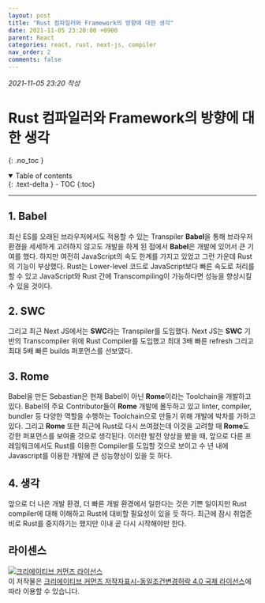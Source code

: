 ```yaml
---
layout: post
title: "Rust 컴파일러와 Framework의 방향에 대한 생각"
date: 2021-11-05 23:20:00 +0900
parent: React
categories: react, rust, next-js, compiler
nav_order: 2
comments: false
---
```


*2021-11-05 23:20 작성*

# Rust 컴파일러와 Framework의 방향에 대한 생각
{: .no_toc }

<details open markdown="block">
  <summary>
    Table of contents
  </summary>
  {: .text-delta }
- TOC
{:toc}
</details>

---

## 1. Babel

최신 ES를 오래된 브라우저에서도 적용할 수 있는 Transpiler **Babel**을 통해 브라우저 환경을 세세하게 고려하지 않고도 개발을 하게 된 점에서 **Babel**은 개발에 있어서 큰 기여를 했다. 하지만 여전히 JavaScript의 속도 한계를 가지고 있었고 그런 가운데 Rust의 기능이 부상했다. Rust는 Lower-level 코드로 JavaScript보다 빠른 속도로 처리를 할 수 있고 JavaScript와 Rust 간에 Transcompiling이 가능하다면 성능을 향상시킬 수 있을 것이다. 

## 2. SWC 

그리고 최근 Next JS에서는 **SWC**라는 Transpiler를 도입했다. Next JS는 **SWC** 기반의 Transcompiler 위에 Rust Compiler를 도입했고 최대 3배 빠른 refresh 그리고 최대 5배 빠른 builds 퍼포먼스를 선보였다.

## 3. Rome

Babel을 만든 Sebastian은 현재 Babel이 아닌 **Rome**이라는 Toolchain을 개발하고 있다. Babel의 주요 Contributor들이 **Rome** 개발에 몰두하고 있고 linter, compiler, bundler 등 다양한 역할을 수행하는 Toolchain으로 만들기 위해 개발에 박차를 가하고 있다. 그리고 **Rome** 또한 최근에 Rust로 다시 쓰여졌는데 이것을 고려할 때 **Rome**도 강한 퍼포먼스를 보여줄 것으로 생각된다. 이러한 발전 양상을 봤을 때, 앞으로  다른 프레임워크에서도 Rust를 이용한 Compiler를 도입할 것으로 보이고 수 년 내에 Javascript를 이용한 개발에 큰 성능향상이 있을 듯 하다.

## 4. 생각

앞으로 더 나은 개발 환경, 더 빠른 개발 환경에서 일한다는 것은 기쁜 일이지만 Rust compiler에 대해 이해하고 Rust에 대비할 필요성이 있을 듯 하다. 최근에 잠시 취업준비로 Rust를 중지하기는 했지만 이내 곧 다시 시작해야만 한다.

## 라이센스

<a rel="license" href="http://creativecommons.org/licenses/by-sa/4.0/"><img alt="크리에이티브 커먼즈 라이선스" style="border-width:0" src="https://i.creativecommons.org/l/by-sa/4.0/88x31.png" /></a><br />이 저작물은 <a rel="license" href="http://creativecommons.org/licenses/by-sa/4.0/">크리에이티브 커먼즈 저작자표시-동일조건변경허락 4.0 국제 라이선스</a>에 따라 이용할 수 있습니다.

<script src="https://utteranc.es/client.js"
        repo="mauvpark/mauvpark.github.io" 
        issue-term="pathname"
        theme="github-light"
        label="comment"
        crossorigin="anonymous"
        async>
</script>
